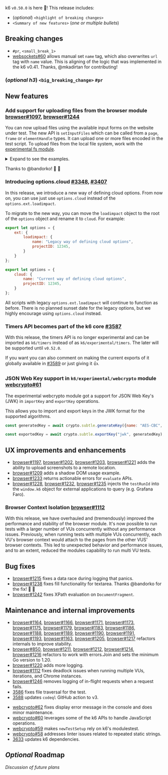 k6 `v0.50.0` is here 🎉! This release includes:

- (_optional_) `<highlight of breaking changes>`
- `<Summary of new features>` (_one or multiple bullets_)


## Breaking changes

- `#pr`, `<small_break_1>`
- [websockets#60](https://github.com/grafana/xk6-websockets/pull/60) allows manual set `name` tag, which also overwrites `url` tag with `name` value. This is aligning of the logic that was implemented in the k6 v0.41. Thanks, @mkadirtan for contributing!

### (_optional h3_) `<big_breaking_change>` `#pr`

## New features

### Add support for uploading files from the browser module [browser#1097](https://github.com/grafana/xk6-browser/pull/1097), [browser#1244](https://github.com/grafana/xk6-browser/pull/1244)

You can now upload files using the available input forms on the website under test. The new API is `setInputFiles` which can be called from a `page`, `frame` or `elementHandle` types. It can upload one or more files encoded in the test script. To upload files from the local file system, work with the [experimental fs module](https://grafana.com/docs/k6/latest/javascript-api/k6-experimental/fs/).

<details>
<summary>Expand to see the examples.</summary>

For the following examples, we will use the HTML file:

```html
<html>

<body>
    <form method="POST" action="/upload" enctype="multipart/form-data">
        <input type="file" name="upl" id="upload" multiple />
        <input type="submit" value="Send" />
    </form>
</body>

</html>
```

Uploading a file can be achieved with the following script:

```js
// Import the k6 encoder module.
import encoding from 'k6/encoding';
...
export default async function () {
  const page = browser.newPage();

  await page.goto(url)

  // Encode and upload some data into a plain text file called test.txt.
  page.setInputFiles('input[id="upload"]', { name: 'test.txt', mimetype: 'text/plain', buffer: encoding.b64encode('Hello World') })
  
  // Click on the submit button on the form to upload the file.
  const submitButton = page.locator('input[type="submit"]')
  await Promise.all([page.waitForNavigation(), submitButton.click()])

  page.close();
}
```

Uploading multiple files can be done with the use of an array:

```js
page.setInputFiles('input[id="upload"]',
    [{ name: 'test.txt', mimetype: 'text/plain', buffer: encoding.b64encode('Hello World') },
    { name: 'test.json', mimetype: 'text/json', buffer: encoding.b64encode('{"message": "Hello World"}') }])
```

</details>

Thanks to @bandorko! :bow: :tada:

### Introducing options.cloud [#3348](https://github.com/grafana/k6/pull/3348), [#3407](https://github.com/grafana/k6/pull/3407)

In this release, we introduce a new way of defining cloud options. From now on, you can use just use `options.cloud` instead of the `options.ext.loadimpact`. 

To migrate to the new way, you can move the `loadimpact` object to the root of the `options` object and rename it to `cloud`. For example:

```javascript
export let options = {
    ext: {
        loadimpact: {
            name: "Legacy way of defining cloud options",
            projectID: 12345,
        }
    }
};

export let options = {
    cloud: {
        name: "Current way of defining cloud options",
        projectID: 12345,
    }
};
```

All scripts with legacy `options.ext.loadimpact` will continue to function as before. There is no planned sunset date for the legacy options, but we highly encourage using `options.cloud` instead.

### Timers API becomes part of the k6 core [#3587](https://github.com/grafana/k6/pull/3587)

With this release, the timers API is no longer experimental and can be imported as `k6/timers` instead of as `k6/experimental/timers`. The later will be supported until `v0.52.0`.

If you want you can also comment on making the current exports of it globally available in [#3589](https://github.com/grafana/k6/issues/3589) or just giving it :+1:.

### JSON Web Key support in `k6/experimental/webcrypto` module [webcrypto#61](https://github.com/grafana/xk6-webcrypto/pull/61)

The experimental webcrypto module got a support for JSON Web Key's (JWK) in `importKey` and `exportKey` operations.

This allows you to import and export keys in the JWK format for the supported algorithms.

```js
const generatedKey = await crypto.subtle.generateKey({name: "AES-CBC", length: "256"}, true, [ "encrypt", "decrypt"]);

const exportedKey = await crypto.subtle.exportKey("jwk", generatedKey);
```

## UX improvements and enhancements

- [browser#1197](https://github.com/grafana/xk6-browser/pull/1197), [browser#1202](https://github.com/grafana/xk6-browser/pull/1202), [browser#1203](https://github.com/grafana/xk6-browser/pull/1203), [browser#1221](https://github.com/grafana/xk6-browser/pull/1221) adds the ability to upload screenshots to a remote location.
- [browser#1209](https://github.com/grafana/xk6-browser/pull/1209) adds a shadow DOM usage example.
- [browser#1233](https://github.com/grafana/xk6-browser/pull/1233) returns actionable errors for `evaluate` APIs.
- [browser#1228](https://github.com/grafana/xk6-browser/pull/1228), [browser#1232](https://github.com/grafana/xk6-browser/pull/1232), [browser#1235](https://github.com/grafana/xk6-browser/pull/1235) injects the `testRunId` into the `window.k6` object for external applications to query (e.g. Grafana Faro).

### Browser Context Isolation [browser#1112](https://github.com/grafana/xk6-browser/issues/1112)

With this release, we have overhauled and (tremendously) improved the performance and stability of the browser module. It's now possible to run tests with a larger number of VUs concurrently without any performance issues. Previously, when running tests with multiple VUs concurrently, each VU's browser context would attach to the pages from the other VUS' browser contexts. This led to unexpected behavior and performance issues, and to an extent, reduced the modules capability to run multi VU tests.

## Bug fixes

- [browser#1215](https://github.com/grafana/xk6-browser/pull/1215) fixes a data race during logging that panics.
- [browser#1238](https://github.com/grafana/xk6-browser/pull/1238) fixes fill functionality for textarea. Thanks @bandorko for the fix! :bow: :tada:
- [browser#1242](https://github.com/grafana/xk6-browser/pull/1242) fixes XPath evaluation on `DocumentFragment`.

## Maintenance and internal improvements

- [browser#1164](https://github.com/grafana/xk6-browser/pull/1164), [browser#1166](https://github.com/grafana/xk6-browser/pull/1166), [browser#1171](https://github.com/grafana/xk6-browser/pull/1171),
  [browser#1173](https://github.com/grafana/xk6-browser/pull/1173), [browser#1175](https://github.com/grafana/xk6-browser/pull/1175), [browser#1179](https://github.com/grafana/xk6-browser/pull/1179),
  [browser#1183](https://github.com/grafana/xk6-browser/pull/1183), [browser#1186](https://github.com/grafana/xk6-browser/pull/1186), [browser#1188](https://github.com/grafana/xk6-browser/pull/1188),
  [browser#1189](https://github.com/grafana/xk6-browser/pull/1189), [browser#1190](https://github.com/grafana/xk6-browser/pull/1190), [browser#1191](https://github.com/grafana/xk6-browser/pull/1191),
  [browser#1193](https://github.com/grafana/xk6-browser/pull/1193), [browser#1163](https://github.com/grafana/xk6-browser/pull/1163), [browser#1205](https://github.com/grafana/xk6-browser/pull/1205),
  [browser#1217](https://github.com/grafana/xk6-browser/pull/1217) refactors internals to improve stability.
- [browser#850](https://github.com/grafana/xk6-browser/pull/850), [browser#1211](https://github.com/grafana/xk6-browser/pull/1211), [browser#1212](https://github.com/grafana/xk6-browser/pull/1212),
  [browser#1214](https://github.com/grafana/xk6-browser/pull/1214), [browser#1216](https://github.com/grafana/xk6-browser/pull/1216) refactors to work with errors.Join and sets the minimum Go version to 1.20.
- [browser#1220](https://github.com/grafana/xk6-browser/pull/1220) adds more logging.
- [browser#1112](https://github.com/grafana/xk6-browser/issues/1112) fixes deadlock issues when running multiple VUs, iterations, and Chrome instances.
- [browser#1246](https://github.com/grafana/xk6-browser/issues/1246) removes logging of in-flight requests when a request fails.
- [3586](https://github.com/grafana/k6/pull/3586) fixes file traversal for the test.
- [3588](https://github.com/grafana/k6/pull/3588) updates `codeql` GitHub action to v3.
* [webcrypto#62](https://github.com/grafana/xk6-webcrypto/pull/62) fixes display error message in the console and does minor maintenance.
* [webcrypto#60](https://github.com/grafana/xk6-webcrypto/pull/60) leverages some of the k6 APIs to handle JavaScript operations.
* [webcrypto#59](https://github.com/grafana/xk6-webcrypto/pull/59) makes `newTestSetup` rely on k6's modulestest.
* [webcrypto#58](https://github.com/grafana/xk6-webcrypto/pull/58) addresses linter issues related to repeated static strings.
* [3633](https://github.com/grafana/k6/pull/3633) updates k6 dependencies.

## _Optional_ Roadmap

_Discussion of future plans_

